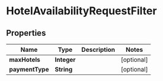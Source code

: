 # HotelAvailabilityRequestFilter

## Properties
Name | Type | Description | Notes
------------ | ------------- | ------------- | -------------
**maxHotels** | **Integer** |  |  [optional]
**paymentType** | **String** |  |  [optional]
